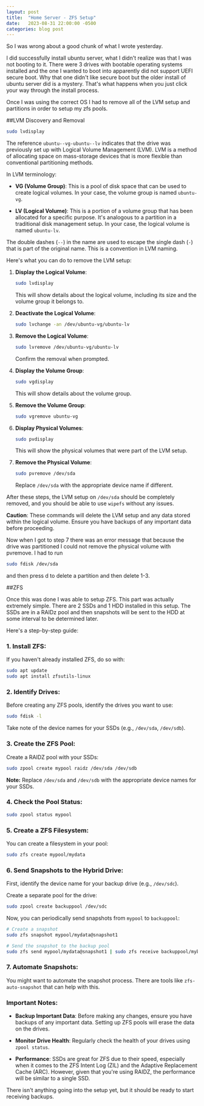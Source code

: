 ```yaml
---
layout: post
title:  "Home Server - ZFS Setup"
date:   2023-08-31 22:00:00 -0500
categories: blog post
---
```

So I was wrong about a good chunk of what I wrote yesterday.

I did successfully install ubuntu server, what I didn't realize was that I was not booting to it. There were 3 drives with bootable operating systems installed and the one I wanted to boot into apparently did not support UEFI secure boot.
Why that one didn't like secure boot but the older install of ubuntu server did is a mystery. That's what happens when you just click your way through the install process.

Once I was using the correct OS I had to remove all of the LVM setup and partitions in order to setup my zfs pools.

##LVM Discovery and Removal
```bash
sudo lvdisplay
```

The reference `ubuntu--vg-ubuntu--lv` indicates that the drive was previously set up with Logical Volume Management (LVM). LVM is a method of allocating space on mass-storage devices that is more flexible than conventional partitioning methods.

In LVM terminology:

- **VG (Volume Group)**: This is a pool of disk space that can be used to create logical volumes. In your case, the volume group is named `ubuntu-vg`.

- **LV (Logical Volume)**: This is a portion of a volume group that has been allocated for a specific purpose. It's analogous to a partition in a traditional disk management setup. In your case, the logical volume is named `ubuntu-lv`.

The double dashes (`--`) in the name are used to escape the single dash (`-`) that is part of the original name. This is a convention in LVM naming.

Here's what you can do to remove the LVM setup:

1. **Display the Logical Volume**:

   ```bash
   sudo lvdisplay
   ```

   This will show details about the logical volume, including its size and the volume group it belongs to.

2. **Deactivate the Logical Volume**:

   ```bash
   sudo lvchange -an /dev/ubuntu-vg/ubuntu-lv
   ```

3. **Remove the Logical Volume**:

   ```bash
   sudo lvremove /dev/ubuntu-vg/ubuntu-lv
   ```

   Confirm the removal when prompted.

4. **Display the Volume Group**:

   ```bash
   sudo vgdisplay
   ```

   This will show details about the volume group.

5. **Remove the Volume Group**:

   ```bash
   sudo vgremove ubuntu-vg
   ```

6. **Display Physical Volumes**:

   ```bash
   sudo pvdisplay
   ```

   This will show the physical volumes that were part of the LVM setup.

7. **Remove the Physical Volume**:

   ```bash
   sudo pvremove /dev/sda
   ```

   Replace `/dev/sda` with the appropriate device name if different.

After these steps, the LVM setup on `/dev/sda` should be completely removed, and you should be able to use `wipefs` without any issues.

**Caution**: These commands will delete the LVM setup and any data stored within the logical volume. Ensure you have backups of any important data before proceeding.

Now when I got to step 7 there was an error message that because the drive was partitioned I could not remove the physical volume with pvremove. I had to run
```bash
sudo fdisk /dev/sda
```
and then press d to delete a partition and then delete 1-3.

##ZFS

Once this was done I was able to setup ZFS. This part was actually extremely simple. There are 2 SSDs and 1 HDD installed in this setup. The SSDs are in a RAIDz pool and then snapshots will be sent to the HDD at some interval to be determined later.

Here's a step-by-step guide:

### 1. Install ZFS:

If you haven't already installed ZFS, do so with:

```bash
sudo apt update
sudo apt install zfsutils-linux
```

### 2. Identify Drives:

Before creating any ZFS pools, identify the drives you want to use:

```bash
sudo fdisk -l
```

Take note of the device names for your SSDs (e.g., `/dev/sda`, `/dev/sdb`).

### 3. Create the ZFS Pool:

Create a RAIDZ pool with your SSDs:

```bash
sudo zpool create mypool raidz /dev/sda /dev/sdb
```

__Note:__ Replace `/dev/sda` and `/dev/sdb` with the appropriate device names for your SSDs.

### 4. Check the Pool Status:

```bash
sudo zpool status mypool
```

### 5. Create a ZFS Filesystem:

You can create a filesystem in your pool:

```bash
sudo zfs create mypool/mydata
```

### 6. Send Snapshots to the Hybrid Drive:

First, identify the device name for your backup drive (e.g., `/dev/sdc`).

Create a separate pool for the drive:

```bash
sudo zpool create backuppool /dev/sdc
```

Now, you can periodically send snapshots from `mypool` to `backuppool`:

```bash
# Create a snapshot
sudo zfs snapshot mypool/mydata@snapshot1

# Send the snapshot to the backup pool
sudo zfs send mypool/mydata@snapshot1 | sudo zfs receive backuppool/mybackup
```

### 7. Automate Snapshots:

You might want to automate the snapshot process. There are tools like `zfs-auto-snapshot` that can help with this.

### Important Notes:

- **Backup Important Data**: Before making any changes, ensure you have backups of any important data. Setting up ZFS pools will erase the data on the drives.
  
- **Monitor Drive Health**: Regularly check the health of your drives using `zpool status`.

- **Performance**: SSDs are great for ZFS due to their speed, especially when it comes to the ZFS Intent Log (ZIL) and the Adaptive Replacement Cache (ARC). However, given that you're using RAIDZ, the performance will be similar to a single SSD.


There isn't anything going into the setup yet, but it should be ready to start receiving backups.